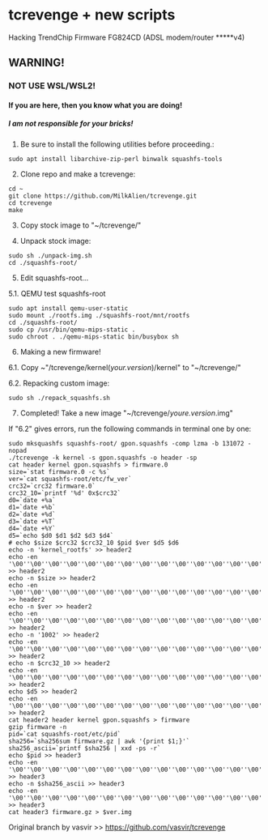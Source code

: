 # tcrevenge + new scripts
Hacking TrendChip Firmware FG824CD (ADSL modem/router *****v4)

## WARNING!
### NOT USE WSL/WSL2!
#### If you are here, then you know what you are doing!
##### I am not responsible for your bricks!
1. Be sure to install the following utilities before proceeding.:
```
sudo apt install libarchive-zip-perl binwalk squashfs-tools
```

2. Clone repo and make a tcrevenge:
```
cd ~
git clone https://github.com/MilkAlien/tcrevenge.git
cd tcrevenge
make
```

3. Copy stock image to "~/tcrevenge/"

4. Unpack stock image:
```
sudo sh ./unpack-img.sh
cd ./squashfs-root/
```

5. Edit squashfs-root...

5.1. QEMU test squashfs-root
```
sudo apt install qemu-user-static
sudo mount ./rootfs.img ./squashfs-root/mnt/rootfs
cd ./squashfs-root/
sudo cp /usr/bin/qemu-mips-static .
sudo chroot . ./qemu-mips-static bin/busybox sh
```

6. Making a new firmware!

6.1. Copy ~"/tcrevenge/kernel(*your.version*)/kernel" to "~/tcrevenge/"

6.2. Repacking custom image:
```
sudo sh ./repack_squashfs.sh
```

7. Completed! Take a new image "~/tcrevenge/*youre.version*.img"

If "6.2" gives errors, run the following commands in terminal one by one:
```
sudo mksquashfs squashfs-root/ gpon.squashfs -comp lzma -b 131072 -nopad
./tcrevenge -k kernel -s gpon.squashfs -o header -sp
cat header kernel gpon.squashfs > firmware.0
size=`stat firmware.0 -c %s`
ver=`cat squashfs-root/etc/fw_ver`
crc32=`crc32 firmware.0`
crc32_10=`printf '%d' 0x$crc32`
d0=`date +%a`
d1=`date +%b`
d2=`date +%d`
d3=`date +%T`
d4=`date +%Y`
d5=`echo $d0 $d1 $d2 $d3 $d4`
# echo $size $crc32 $crc32_10 $pid $ver $d5 $d6
echo -n 'kernel_rootfs' >> header2
echo -en '\00''\00''\00''\00''\00''\00''\00''\00''\00''\00''\00''\00''\00''\00''\00''\00''\00''\00''\00' >> header2
echo -n $size >> header2
echo -en '\00''\00''\00''\00''\00''\00''\00''\00''\00''\00''\00''\00''\00''\00''\00''\00''\00''\00''\00''\00''\00''\00''\00''\00' >> header2
echo -n $ver >> header2
echo -en '\00''\00''\00''\00''\00''\00''\00''\00''\00''\00''\00''\00''\00''\00''\00''\00''\00''\00''\00''\00''\00''\00''\00''\00''\00''\00''\00''\00''\00''\00''\00''\00''\00''\00''\00''\00''\00''\00''\00''\00''\00''\00''\00''\00''\00''\00''\00''\00''\00''\00''\00''\00''\00''\00''\00''\00' >> header2
echo -n '1002' >> header2
echo -en '\00''\00''\00''\00''\00''\00''\00''\00''\00''\00''\00''\00''\00''\00''\00''\00''\00''\00''\00''\00''\00''\00''\00''\00''\00''\00''\00''\00''\00''\00''\00''\00''\00''\00''\00''\00''\00''\00''\00''\00''\00''\00''\00''\00''\00''\00''\00''\00''\00''\00''\00''\00''\00''\00''\00''\00''\00''\00''\00''\00' >> header2
echo -n $crc32_10 >> header2
echo -en '\00''\00''\00''\00''\00''\00''\00''\00''\00''\00''\00''\00''\00''\00''\00''\00''\00''\00''\00''\00''\00''\00''\00''\00''\00''\00''\00''\00''\00''\00''\00''\00''\00''\00''\00''\00''\00''\00''\00''\00''\00''\00''\00''\00''\00''\00''\00''\00''\00''\00''\00''\00''\00''\00' >> header2
echo $d5 >> header2
echo -en '\00''\00''\00''\00''\00''\00''\00''\00''\00''\00''\00''\00''\00''\00''\00''\00''\00''\00''\00''\00''\00''\00''\00''\00''\00''\00''\00''\00''\00''\00''\00''\00''\00''\00''\00''\00''\00''\00''\00''\00''\00''\00''\00''\00''\00''\00''\00''\00''\00''\00''\00''\00''\00''\00''\00''\00''\00''\00''\00''\00''\00''\00''\00''\00''\00''\00''\00''\00''\00''\00''\00''\00''\00''\00''\00''\00''\00''\00''\00''\00''\00''\00''\00''\00''\00''\00''\00''\00''\00''\00''\00''\00''\00''\00''\00''\00''\00''\00''\00''\00''\00''\00''\00''\00''\00''\00''\00''\00''\00''\00''\00''\00''\00''\00''\00''\00''\00''\00''\00''\00''\00''\00''\00''\00''\00''\00''\00''\00''\00''\00''\00''\00''\00''\00''\00''\00''\00''\00''\00''\00''\00''\00''\00''\00''\00''\00''\00''\00''\00''\00''\00''\00''\00''\00''\00''\00''\00''\00''\00''\00''\00''\00''\00''\00''\00''\00''\00''\00''\00''\00''\00''\00''\00''\00''\00''\00''\00''\00''\00''\00''\00''\00''\00''\00''\00''\00''\00''\00''\00''\00''\00''\00''\00''\00''\00''\00''\00''\00''\00''\00''\00''\00''\00''\00''\00''\00''\00''\00''\00''\00''\00''\00''\00''\00''\00''\00''\00''\00''\00''\00''\00''\00''\00''\00''\00''\00''\00''\00''\00''\00''\00''\00''\00''\00''\00''\00''\00''\00''\00''\00''\00''\00''\00''\00''\00''\00''\00''\00''\00''\00''\00''\00''\00''\00''\00''\00''\00''\00''\00''\00''\00''\00''\00''\00''\00''\00''\00''\00''\00''\00''\00''\00''\00''\00''\00''\00''\00''\00''\00''\00''\00''\00''\00''\00''\00''\00''\00''\00''\00''\00''\00''\00''\00''\00''\00''\00''\00''\00''\00''\00''\00''\00''\00''\00''\00''\00''\00''\00''\00''\00''\00''\00''\00''\00''\00''\00''\00''\00''\00''\00''\00''\00''\00''\00''\00''\00''\00' >> header2
cat header2 header kernel gpon.squashfs > firmware
gzip firmware -n
pid=`cat squashfs-root/etc/pid`
sha256=`sha256sum firmware.gz | awk '{print $1;}'`
sha256_ascii=`printf $sha256 | xxd -ps -r`
echo $pid >> header3
echo -en '\00''\00''\00''\00''\00''\00''\00''\00''\00''\00''\00''\00''\00''\00''\00' >> header3
echo -n $sha256_ascii >> header3
echo -en '\00''\00''\00''\00''\00''\00''\00''\00''\00''\00''\00''\00''\00''\00''\00''\00''\00''\00''\00''\00''\00''\00''\00''\00''\00''\00''\00''\00''\00''\00''\00''\00' >> header3
cat header3 firmware.gz > $ver.img
```


Original branch by vasvir >> https://github.com/vasvir/tcrevenge
